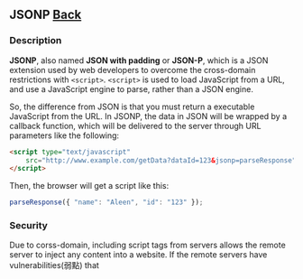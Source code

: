 ## JSONP [Back](./../JavaScript.md)

### Description

**JSONP**, also named **JSON with padding** or **JSON-P**, which is a JSON extension used by web developers to overcome the cross-domain restrictions with `<script>`. `<script>` is used to load JavaScript from a URL, and use a JavaScript engine to parse, rather than a JSON engine.

So, the difference from JSON is that you must return a executable JavaScript from the URL. In JSONP, the data in JSON will be wrapped by a callback function, which will be delivered to the server through URL parameters like the following:

```html
<script type="text/javascript" 
    src="http://www.example.com/getData?dataId=123&jsonp=parseResponse">
</script>
```

Then, the browser will get a script like this:

```js
parseResponse({ "name": "Aleen", "id": "123" });
```

### Security

Due to corss-domain, including script tags from servers allows the remote server to inject any content into a website. If the remote servers have vulnerabilities(弱點) that 

